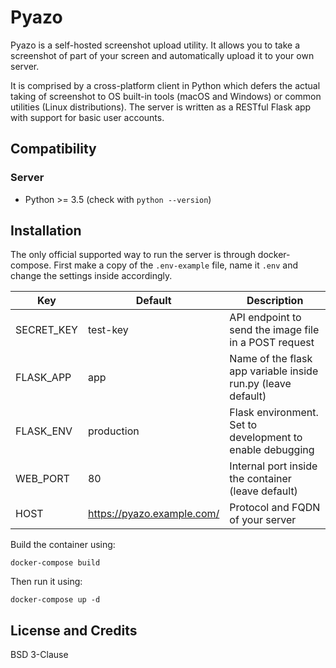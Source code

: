 # Pyazo

Pyazo is a self-hosted screenshot upload utility. It allows you to take a screenshot of part of your screen and automatically upload it to your own server.

It is comprised by a cross-platform client in Python which defers the actual taking of screenshot to OS built-in tools (macOS and Windows) or common utilities (Linux distributions). The server is written as a RESTful Flask app with support for basic user accounts.

## Compatibility

### Server

* Python >= 3.5 (check with `python --version`)

## Installation

The only official supported way to run the server is through docker-compose. First make a copy of the `.env-example` file, name it `.env` and change the settings inside accordingly.

| Key        | Default                    | Description                                                  |
|------------|----------------------------|--------------------------------------------------------------|
| SECRET_KEY | test-key                   | API endpoint to send the image file in a POST request        |
| FLASK_APP  | app                        | Name of the flask app variable inside run.py (leave default) |
| FLASK_ENV  | production                 | Flask environment. Set to development to enable debugging    |
| WEB_PORT   | 80                         | Internal port inside the container (leave default)           |
| HOST       | https://pyazo.example.com/ | Protocol and FQDN of your server                             |

Build the container using:

```shell
docker-compose build
```

Then run it using:

```shell
docker-compose up -d
```

## License and Credits

BSD 3-Clause

[Python]: <https://www.python.org/downloads/>
[Docker]: <https://docs.docker.com/>
[Docker Compose]: <https://docs.docker.com/compose/>

